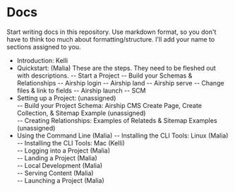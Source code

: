 # Docs
Start writing docs in this repository. Use markdown format, so you don't have to think too much about formatting/structure. I'll add your name to sections assigned to you.

- Introduction: Kelli  
- Quickstart: (Malia) These are the steps. They need to be fleshed out with descriptions.
  -- Start a Project
  -- Build your Schemas & Relationships
  -- Airship login
  -- Airship land
  -- Airship serve
  -- Change files & link to fields
  -- Airship launch
  -- SCM
- Setting up a Project: (unassigned)  
  -- Build your Project Schema: Airship CMS Create Page, Create Collection, & Sitemap Example (unassigned)  
  -- Creating Relationships: Examples of Relateds & Sitemap Examples (unassigned)
- Using the Command Line (Malia)
  -- Installing the CLI Tools: Linux (Malia)  
  -- Installing the CLI Tools: Mac (Kelli)  
  -- Logging into a Project (Malia)  
  -- Landing a Project (Malia)  
  -- Local Development (Malia)  
  -- Serving Content (Malia)  
  -- Launching a Project (Malia)  
